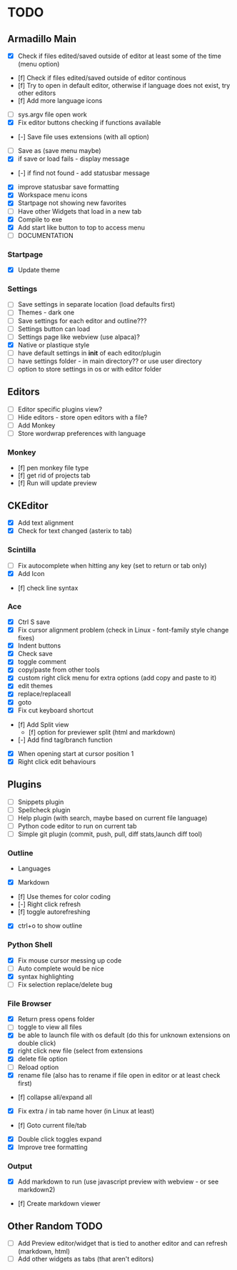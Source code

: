# TODO

## Armadillo Main
- [x] Check if files edited/saved outside of editor at least some of the time (menu option)
- [f] Check if files edited/saved outside of editor continous
- [f] Try to open in default editor, otherwise if language does not exist, try other editors
- [f] Add more language icons
- [ ] sys.argv file open work
- [x] Fix editor buttons checking if functions available
- [-] Save file uses extensions (with all option)
- [ ] Save as (save menu maybe)
- [x] if save or load fails - display message
- [-] if find not found - add statusbar message
- [x] improve statusbar save formatting
- [x] Workspace menu icons
- [x] Startpage not showing new favorites
- [ ] Have other Widgets that load in a new tab
- [x] Compile to exe
- [x] Add start like button to top to access menu
- [ ] DOCUMENTATION

### Startpage
- [x] Update theme

### Settings
- [ ] Save settings in separate location (load defaults first)
- [ ] Themes - dark one
- [ ] Save settings for each editor and outline???
- [ ] Settings button can load 
- [ ] Settings page like webview (use alpaca)?
- [x] Native or plastique style
- [ ] have default settings in __init__ of each editor/plugin
- [ ] have settings folder - in main directory?? or use user directory
- [ ] option to store settings in os or with editor folder

## Editors
- [ ] Editor specific plugins view?
- [ ] Hide editors - store open editors with a file?
- [ ] Add Monkey
- [ ] Store wordwrap preferences with language

### Monkey
- [f] pen monkey file type
- [f] get rid of projects tab
- [f] Run will update preview

## CKEditor
- [x] Add text alignment
- [x] Check for text changed (asterix to tab)

### Scintilla
- [ ] Fix autocomplete when hitting any key (set to return or tab only)
- [x] Add Icon
- [f] check line syntax

### Ace
- [x] Ctrl S save
- [x] Fix cursor alignment problem (check in Linux - font-family style change fixes)
- [x] Indent buttons
- [x] Check save
- [x] toggle comment
- [x] copy/paste from other tools
- [x] custom right click menu for extra options (add copy and paste to it)
- [x] edit themes
- [x] replace/replaceall
- [x] goto
- [x] Fix cut keyboard shortcut
- [f] Add Split view
    - [f] option for previewer split (html and markdown)
- [-] Add find tag/branch function
- [x] When opening start at cursor position 1
- [x] Right click edit behaviours

## Plugins
- [ ] Snippets plugin
- [ ] Spellcheck plugin
- [ ] Help plugin (with search, maybe based on current file language)
- [ ] Python code editor to run on current tab
- [ ] Simple git plugin (commit, push, pull, diff stats,launch diff tool)

### Outline
- Languages
 - [x] Markdown
- [f] Use themes for color coding
- [-] Right click refresh
- [f] toggle autorefreshing
- [x] ctrl+o to show outline

### Python Shell
- [x] Fix mouse cursor messing up code
- [ ] Auto complete would be nice
- [x] syntax highlighting
- [ ] Fix selection replace/delete bug

### File Browser
- [x] Return press opens folder
- [ ] toggle to view all files
- [x] be able to launch file with os default (do this for unknown extensions on double click)
- [x] right click new file (select from extensions
- [x] delete file option
- [ ] Reload option
- [x] rename file (also has to rename if file open in editor or at least check first)
- [f] collapse all/expand all
- [x] Fix extra / in tab name hover (in Linux at least)
- [f] Goto current file/tab
- [x] Double click toggles expand
- [x] Improve tree formatting

### Output
- [x] Add markdown to run (use javascript preview with webview - or see markdown2)
- [f] Create markdown viewer

## Other Random TODO
- [ ] Add Preview editor/widget that is tied to another editor and can refresh (markdown, html)
- [ ] Add other widgets as tabs (that aren't editors)
